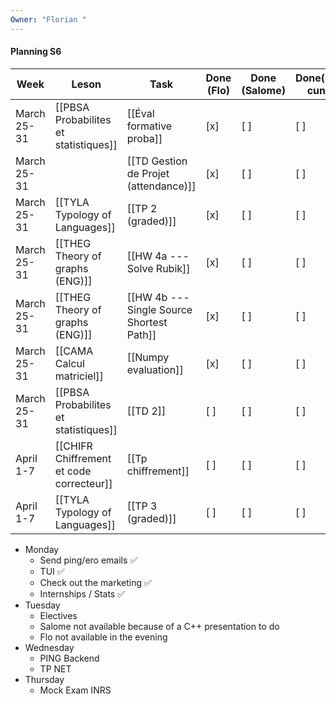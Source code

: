 ```yaml
---
Owner: "Florian "
---
```

#### Planning S6
|Week|Leson|Task|Done (Flo)|Done (Salome)|Done(silly cunt)|
|---|---|---|---|---|---|
|March 25-31|[[PBSA Probabilites et statistiques]]|[[Éval formative proba]]|[x]|[ ]|[ ]|
|March 25-31||[[TD Gestion de Projet (attendance)]]|[x]|[ ]|[ ]|
|March 25-31|[[TYLA Typology of Languages]]|[[TP 2 (graded)]]|[x]|[ ]|[ ]|
|March 25-31|[[THEG Theory of graphs (ENG)]]|[[HW 4a --- Solve Rubik]]|[x]|[ ]|[ ]|
|March 25-31|[[THEG Theory of graphs (ENG)]]|[[HW 4b --- Single Source Shortest Path]]|[x]|[ ]|[ ]|
|March 25-31|[[CAMA Calcul matriciel]]|[[Numpy evaluation]]|[x]|[ ]|[ ]|
|March 25-31|[[PBSA Probabilites et statistiques]]|[[TD 2]]|[ ]|[ ]|[ ]|
|April 1-7|[[CHIFR Chiffrement et code correcteur]]|[[Tp chiffrement]]|[ ]|[ ]|[ ]|
|April 1-7|[[TYLA Typology of Languages]]|[[TP 3 (graded)]]|[ ]|[ ]|[ ]|
  
  
- Monday
    - Send ping/ero emails ✅
    - TUI ✅
    - Check out the marketing ✅
    - Internships / Stats ✅
- Tuesday
    - Electives
    - Salome not available because of a C++ presentation to do
    - Flo not available in the evening
- Wednesday
    - PING Backend
    - TP NET
- Thursday
    - Mock Exam INRS